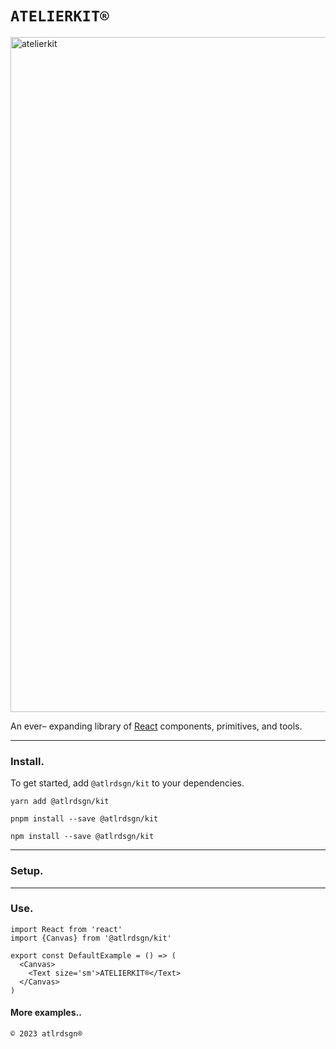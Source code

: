 

# `ATELIERKIT®`

<a href="https://docs.atlrdsgn.com">
  <img width="1080" alt="atelierkit" src="https://cdn.atlrdsgn.com/assets/github/atlrdsgn/kit-cover.png">
</a>

An ever– expanding library of [React](https://reactjs.org/) components, primitives, and tools.

<hr />

### Install.

To get started, add `@atlrdsgn/kit` to your dependencies.

```yarn
yarn add @atlrdsgn/kit
```

```pnpm
pnpm install --save @atlrdsgn/kit
```

```npm
npm install --save @atlrdsgn/kit
```

<hr />

### Setup.

<hr />

### Use.

```tsx
import React from 'react'
import {Canvas} from '@atlrdsgn/kit'

export const DefaultExample = () => (
  <Canvas>
    <Text size='sm'>ATELIERKIT®</Text>
  </Canvas>
)
```

#### More examples..

`© 2023 atlrdsgn®`
